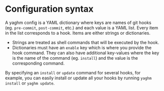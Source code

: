# Configuration syntax
A yaghm config is a YAML dictionary where keys are names of git hooks (eg. `pre-commit`, `post-commit`, etc.) and each value is a YAML list. Every item in the list corresponds to a hook. Items are either strings or dictionaries. 

* Strings are treated as shell commands that will be executed by the hook.
* Dictionaries must have an `enable` key which is where you provide the hook command. They can also have additional key-values where the key is the name of the command (eg. `install`) and the value is the corresponding command.

By specifying an `install` or `update` command for several hooks, for example, you can easily install or update all your hooks by running `yaghm install` or `yaghm update`.
